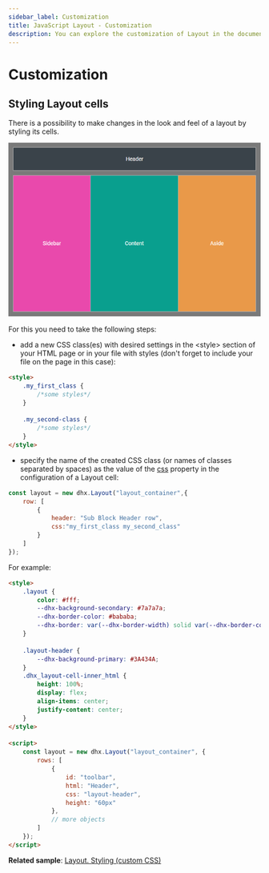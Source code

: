 ```yaml
---
sidebar_label: Customization
title: JavaScript Layout - Customization 
description: You can explore the customization of Layout in the documentation of the DHTMLX JavaScript UI library. Browse developer guides and API reference, try out code examples and live demos, and download a free 30-day evaluation version of DHTMLX Suite 7.
---
```


# Customization

## Styling Layout cells

There is a possibility to make changes in the look and feel of a layout by styling its cells. 

![](../assets/layout/custom_css.png)

For this you need to take the following steps:

- add a new CSS class(es) with desired settings in the &lt;style&gt; section of your HTML page or in your file with styles (don't forget to include your file on the page in this case):

~~~html
<style>
	.my_first_class {
		/*some styles*/
	}
    
    .my_second-class {
		/*some styles*/
	}
</style>
~~~

- specify the name of the created CSS class (or names of classes separated by spaces) as the value of the [css](layout/api/cell/layout_cell_css_config.md) property in the configuration of a Layout cell:

~~~js
const layout = new dhx.Layout("layout_container",{
    row: [
		{
			header: "Sub Block Header row",
			css:"my_first_class my_second_class"
		}
    ]    
});
~~~

For example:

~~~html
<style>
	.layout {
		color: #fff;
		--dhx-background-secondary: #7a7a7a;
		--dhx-border-color: #bababa;
		--dhx-border: var(--dhx-border-width) solid var(--dhx-border-color);
	}

	.layout-header {
		--dhx-background-primary: #3A434A;
	}
	.dhx_layout-cell-inner_html {
		height: 100%;
		display: flex;
		align-items: center;
		justify-content: center;
	}
</style>

<script>
	const layout = new dhx.Layout("layout_container", {
		rows: [
	    	{
	            id: "toolbar",
	            html: "Header",
	            css: "layout-header",
	            height: "60px"
	        },
			// more objects
		]
	});
</script>
~~~

**Related sample**: [Layout. Styling (custom CSS)](https://snippet.dhtmlx.com/pwxmf0lx)
